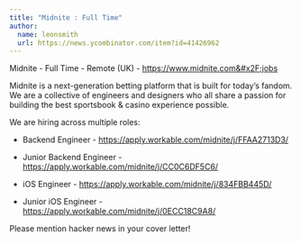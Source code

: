 ```yaml
---
title: "Midnite : Full Time"
author:
  name: leonsmith
  url: https://news.ycombinator.com/item?id=41426962
---
```

Midnite - Full Time - Remote (UK) - <a href="https:&#x2F;&#x2F;www.midnite.com&#x2F;jobs" rel="nofollow">https:&#x2F;&#x2F;www.midnite.com&#x2F;jobs</a>

Midnite is a next-generation betting platform that is built for today’s fandom.
We are a collective of engineers and designers who all share a passion for building the best sportsbook &amp; casino experience possible.

We are hiring across multiple roles:

- Backend Engineer - <a href="https:&#x2F;&#x2F;apply.workable.com&#x2F;midnite&#x2F;j&#x2F;FFAA2713D3&#x2F;" rel="nofollow">https:&#x2F;&#x2F;apply.workable.com&#x2F;midnite&#x2F;j&#x2F;FFAA2713D3&#x2F;</a>

- Junior Backend Engineer - <a href="https:&#x2F;&#x2F;apply.workable.com&#x2F;midnite&#x2F;j&#x2F;CC0C6DF5C6&#x2F;" rel="nofollow">https:&#x2F;&#x2F;apply.workable.com&#x2F;midnite&#x2F;j&#x2F;CC0C6DF5C6&#x2F;</a>

- iOS Engineer - <a href="https:&#x2F;&#x2F;apply.workable.com&#x2F;midnite&#x2F;j&#x2F;834FBB445D&#x2F;" rel="nofollow">https:&#x2F;&#x2F;apply.workable.com&#x2F;midnite&#x2F;j&#x2F;834FBB445D&#x2F;</a>

- Junior iOS Engineer - <a href="https:&#x2F;&#x2F;apply.workable.com&#x2F;midnite&#x2F;j&#x2F;0ECC18C9A8&#x2F;" rel="nofollow">https:&#x2F;&#x2F;apply.workable.com&#x2F;midnite&#x2F;j&#x2F;0ECC18C9A8&#x2F;</a>

Please mention hacker news in your cover letter!
